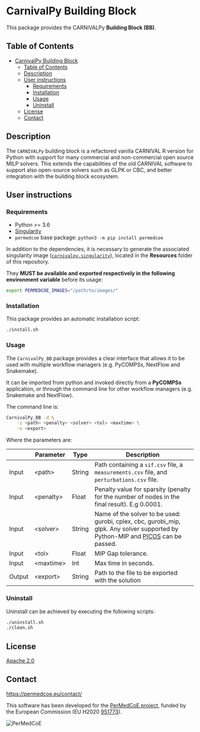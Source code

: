 # CarnivalPy Building Block

This package provides the CARNIVALPy **Building Block (BB)**.

## Table of Contents

- [CarnivalPy Building Block](#carnivalpy-building-block)
  - [Table of Contents](#table-of-contents)
  - [Description](#description)
  - [User instructions](#user-instructions)
    - [Requirements](#requirements)
    - [Installation](#installation)
    - [Usage](#usage)
    - [Uninstall](#uninstall)
  - [License](#license)
  - [Contact](#contact)

## Description

The `CARNIVALPy` building block is a refactored vanilla CARNIVAL R version for Python with support for many commercial and non-commercial open source MILP solvers. This extends the capabilities of the old CARNIVAL software to support also open-source solvers such as GLPK or CBC, and better integration with the building block ecosystem.

## User instructions

### Requirements

- Python >= 3.6
- [Singularity](https://singularity.lbl.gov/docs-installation)
- `permedcoe` base package: `python3 -m pip install permedcoe`

In addition to the dependencies, it is necessary to generate the associated
singularity image ([`carnivalpy.singularity`](../Resources/images/carnivalpy.singularity)),
located in the **Resources** folder of this repository.

They **MUST be available and exported respectively in the following environment variable**
before its usage:

```bash
export PERMEDCOE_IMAGES="/path/to/images/"
```

### Installation

This package provides an automatic installation script:

```bash
./install.sh
```

### Usage

The `CarnivalPy_BB` package provides a clear interface that allows
it to be used with multiple workflow managers (e.g. PyCOMPSs, NextFlow and
Snakemake).

It can be imported from python and invoked directly from a **PyCOMPSs**
application, or through the command line for other workflow managers
(e.g. Snakemake and NextFlow).

The command line is:

```bash
CarnivalPy_BB -d \
    -i <path> <penalty> <solver> <tol> <maxtime> \
    -o <export>
```

Where the parameters are:

|        | Parameter   | Type      | Description                                                                                   |
|--------|-------------|-----------|-----------------------------------------------------------------------------------------------|
| Input  | \<path>     | String    | Path containing a `sif.csv` file, a `measurements.csv` file, and `perturbations.csv` file.    |
| Input  | \<penalty>  | Float     | Penalty value for sparsity (penalty for the number of nodes in the final result). E.g 0.0001. |
| Input  | \<solver>   | String    | Name of the solver to be used: gurobi, cplex, cbc, gurobi_mip, glpk. Any solver supported by Python-MIP and [PICOS](https://picos-api.gitlab.io/picos/introduction.html) can be passed. |
| Input  | \<tol>      | Float     | MIP Gap tolerance.                                                                            |
| Input  | \<maxtime>  | Int       | Max time in seconds.                                                                          |
| Output | \<export>   | String    | Path to the file to be exported with the solution                                             |

### Uninstall

Uninstall can be achieved by executing the following scripts:

```bash
./uninstall.sh
./clean.sh
```

## License

[Apache 2.0](https://www.apache.org/licenses/LICENSE-2.0)

## Contact

<https://permedcoe.eu/contact/>

This software has been developed for the [PerMedCoE project](https://permedcoe.eu/), funded by the European Commission (EU H2020 [951773](https://cordis.europa.eu/project/id/951773)).

![](https://permedcoe.eu/wp-content/uploads/2020/11/logo_1.png "PerMedCoE")
